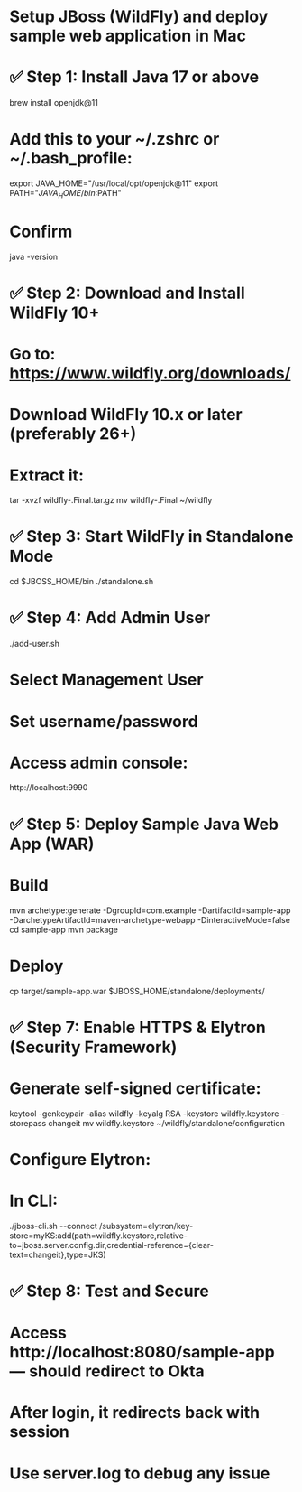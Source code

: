 # Setup JBoss (WildFly) and deploy sample web application in Mac
# ✅ Step 1: Install Java 17 or above
brew install openjdk@11
# Add this to your ~/.zshrc or ~/.bash_profile:
export JAVA_HOME="/usr/local/opt/openjdk@11"
export PATH="$JAVA_HOME/bin:$PATH"
# Confirm
java -version
# ✅ Step 2: Download and Install WildFly 10+
# Go to: https://www.wildfly.org/downloads/
# Download WildFly 10.x or later (preferably 26+)
# Extract it:
tar -xvzf wildfly-<version>.Final.tar.gz
mv wildfly-<version>.Final ~/wildfly

# ✅ Step 3: Start WildFly in Standalone Mode
cd $JBOSS_HOME/bin
./standalone.sh

# ✅ Step 4: Add Admin User
./add-user.sh

# Select Management User
# Set username/password
# Access admin console:
http://localhost:9990

# ✅ Step 5: Deploy Sample Java Web App (WAR)
# Build
mvn archetype:generate -DgroupId=com.example -DartifactId=sample-app -DarchetypeArtifactId=maven-archetype-webapp -DinteractiveMode=false
cd sample-app
mvn package

# Deploy
cp target/sample-app.war $JBOSS_HOME/standalone/deployments/

# ✅ Step 7: Enable HTTPS & Elytron (Security Framework)
# Generate self-signed certificate:
keytool -genkeypair -alias wildfly -keyalg RSA -keystore wildfly.keystore -storepass changeit
mv wildfly.keystore ~/wildfly/standalone/configuration

# Configure Elytron:
# In CLI:
./jboss-cli.sh --connect
/subsystem=elytron/key-store=myKS:add(path=wildfly.keystore,relative-to=jboss.server.config.dir,credential-reference={clear-text=changeit},type=JKS)

# ✅ Step 8: Test and Secure
# Access http://localhost:8080/sample-app — should redirect to Okta
# After login, it redirects back with session
# Use server.log to debug any issue



